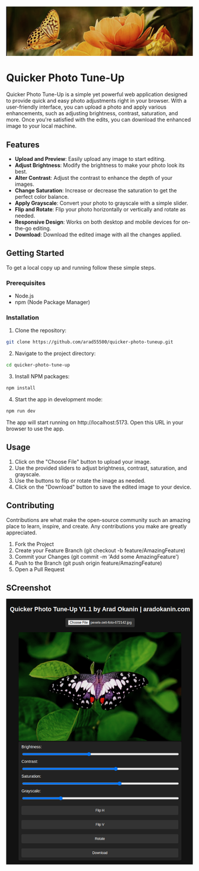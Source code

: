 ![Screenshot2](screenshots/Screenshot2.png "screenshot2")

# Quicker Photo Tune-Up

Quicker Photo Tune-Up is a simple yet powerful web application designed to provide quick and easy photo adjustments right in your browser. With a user-friendly interface, you can upload a photo and apply various enhancements, such as adjusting brightness, contrast, saturation, and more. Once you're satisfied with the edits, you can download the enhanced image to your local machine.

## Features

- **Upload and Preview**: Easily upload any image to start editing.
- **Adjust Brightness**: Modify the brightness to make your photo look its best.
- **Alter Contrast**: Adjust the contrast to enhance the depth of your images.
- **Change Saturation**: Increase or decrease the saturation to get the perfect color balance.
- **Apply Grayscale**: Convert your photo to grayscale with a simple slider.
- **Flip and Rotate**: Flip your photo horizontally or vertically and rotate as needed.
- **Responsive Design**: Works on both desktop and mobile devices for on-the-go editing.
- **Download**: Download the edited image with all the changes applied.

## Getting Started

To get a local copy up and running follow these simple steps.

### Prerequisites

- Node.js
- npm (Node Package Manager)

### Installation

1. Clone the repository:

```sh
git clone https://github.com/arad55500/quicker-photo-tuneup.git
```

2. Navigate to the project directory:

```sh
cd quicker-photo-tune-up
```

3. Install NPM packages:

```sh
npm install
```

4. Start the app in development mode:
```sh
npm run dev
```

The app will start running on http://localhost:5173. Open this URL in your browser to use the app.


## Usage

1. Click on the "Choose File" button to upload your image.
2. Use the provided sliders to adjust brightness, contrast, saturation, and grayscale.
3. Use the buttons to flip or rotate the image as needed.
4. Click on the "Download" button to save the edited image to your device.


## Contributing
Contributions are what make the open-source community such an amazing place to learn, inspire, and create. Any contributions you make are greatly appreciated.

1. Fork the Project
2. Create your Feature Branch (git checkout -b feature/AmazingFeature)
3. Commit your Changes (git commit -m 'Add some AmazingFeature')
4. Push to the Branch (git push origin feature/AmazingFeature)
5. Open a Pull Request

## SCreenshot

![Screenshot1](screenshots/Screenshot1.png "screenshot1")